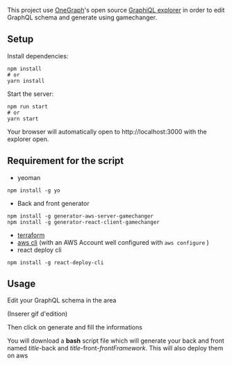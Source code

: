 This project use [OneGraph](https://www.onegraph.com)'s open source [GraphiQL explorer](https://github.com/OneGraph/graphiql-explorer) in order to edit GraphQL schema and generate using gamechanger.

## Setup

Install dependencies:

```
npm install
# or
yarn install
```

Start the server:

```
npm run start
# or
yarn start
```

Your browser will automatically open to http://localhost:3000 with the explorer open.

## Requirement for the script

- yeoman
```
npm install -g yo
```
- Back and front generator
```
npm install -g generator-aws-server-gamechanger
npm install -g generator-react-client-gamechanger
```
- [terraform](https://learn.hashicorp.com/tutorials/terraform/install-cli)
- [aws cli](https://docs.aws.amazon.com/cli/latest/userguide/cli-chap-install.html) (with an AWS Account well configured with  ```aws configure``` )
- react deploy cli
```
npm install -g react-deploy-cli
```

## Usage

Edit your GraphQL schema in the area

(Inserer gif d'edition)

Then click on generate and fill the informations

You will download a **bash** script file which will generate your back and front named *title*-back and *title*-front-*frontFramework*. This will also deploy them on aws 